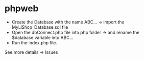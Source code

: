 # phpweb
- Create the Database with the name ABC... -> import the MyLiShop_Database.sql file
- Open the dbConnect.php file into php folder -> and rename the $database variable into ABC...
- Run the index.php file.

See more details -> Issues 
